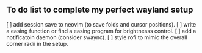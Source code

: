 ## To do list to complete my perfect wayland setup

[ ] add session save to neovim (to save folds and cursor positions).
[ ] write a easing function or find a easing program for brightnesss control.
[ ] add a notificatoin daemon (consider swaync).
[ ] style rofi to mimic the overall corner radii in the setup.
